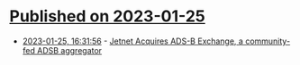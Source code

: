# [Published on 2023-01-25](index.md)

* [2023-01-25, 16:31:56](https://news.ycombinator.com/item?id=34520355) - [Jetnet Acquires ADS-B Exchange, a community-fed ADSB aggregator](https://www.jetnet.com/news/jetnet-acquires-ads-b-exchange.html)
